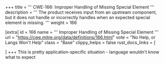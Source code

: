 +++
title = '''
CWE-166: Improper Handling of Missing Special Element
'''
description	= '''
The product receives input from an upstream component, but it does not handle or incorrectly handles when an expected special element is missing.
'''
weight = 166

[extra]
id = 166
name = '''
Improper Handling of Missing Special Element
'''
url = "https://cwe.mitre.org/data/definitions/166.html"
vote = "No Help, or Langs Won't Help"
class = "Base"
clippy_helps = false
rust_docs_links = [
	
]
+++
This is pretty application-specific situation - language wouldn't know what to expect